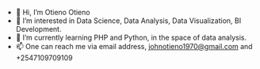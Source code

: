 - 👋 Hi, I’m Otieno Otieno
- 👀 I’m interested in Data Science, Data Analysis, Data Visualization, BI Development. 
- 🌱 I’m currently learning PHP and Python, in the space of data analysis.
- 📫 One can reach me via email address, johnotieno1970@gmail.com and +2547109709109
<!---
thisisotienootieno/thisisotienootieno is a ✨ special ✨ repository because its `README.md` (this file) appears on your GitHub profile.
You can click the Preview link to take a look at your changes.
--->
